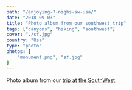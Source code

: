 ```yaml
---
path: "/enjoying-7-nighs-sw-usa/"
date: "2018-09-03"
title: "Photo album from our southwest trip"
tags: ["canyons", "hiking", "southwest"]
cover: "./sf.jpg"
country: "Usa"
type: "photo"
photos: [
    "monument.png", "sf.jpg"
]
---
```


Photo album from our [trip at the SouthWest](/enjoying-7-nighs-sw-usa/).

